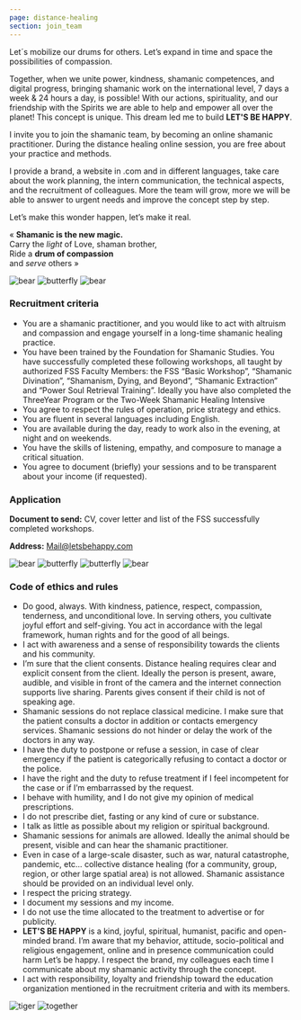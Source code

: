 ```yaml
---
page: distance-healing
section: join_team
---
```

Let´s mobilize our drums for others. Let’s expand in time and space the possibilities of compassion.

Together, when we unite power, kindness, shamanic competences, and digital progress, bringing
shamanic work on the international level, 7 days a week & 24 hours a day, is possible! 
With our actions, spirituality, and our friendship with the Spirits we are able to help and empower
all over the planet! This concept is unique. This dream led me to build <span class="pink">**LET'S BE HAPPY**</span>.

I invite you to join the shamanic team, by becoming an online shamanic practitioner. During the
distance healing online session, you are free about your practice and methods.

I provide a brand, a website in .com and in different languages, take care about the work planning,
the intern communication, the technical aspects, and the recruitment of colleagues. More the team
will grow, more we will be able to answer to urgent needs and improve the concept step by step.

Let’s make this wonder happen, let’s make it real. 

<p class="featured_text">
« <b>Shamanic is the new magic.</b><br>
Carry the <i>light</i> of Love, shaman brother,<br>
Ride a <b>drum of compassion</b><br>
and <i>serve</i> others »
</p>
<div class="featured_img">
  <img src="images/g1.png" alt="bear" width="auto"/>
  <img src="images/g2.png" alt="butterfly" width="auto"/>
  <img src="images/g3.png" alt="bear" width="auto"/>
</div>
 
### Recruitment criteria
-  You are a shamanic practitioner, and you would like to act with altruism and compassion and engage yourself in a long-time shamanic healing practice.
-  You have been trained by the Foundation for Shamanic Studies. You have successfully completed these following workshops, all taught by authorized FSS Faculty Members: the FSS “Basic Workshop”, “Shamanic Divination”, “Shamanism, Dying, and Beyond”, “Shamanic Extraction” and “Power Soul Retrieval Training”. Ideally you have also completed the ThreeYear Program or the Two-Week Shamanic Healing Intensive
-  You agree to respect the rules of operation, price strategy and ethics.
-  You are fluent in several languages including English.
-  You are available during the day, ready to work also in the evening, at night and on weekends.
-  You have the skills of listening, empathy, and composure to manage a critical situation.
-  You agree to document (briefly) your sessions and to be transparent about your income (if requested).

### Application

**Document to send:** CV, cover letter and list of the FSS successfully completed workshops.

**Address:** Mail@letsbehappy.com

<div class="application_img">
  <img class="img-1" src="images/h13.png" alt="bear" width="auto"/>
  <img class="img-2" src="images/h2.png" alt="butterfly" width="auto"/>
  <img class="img-3" src="images/h31.png" alt="butterfly" width="auto"/>
  <img class="img-4" src="images/h4.png" alt="bear" width="auto"/>
</div>

### Code of ethics and rules 

-  Do good, always. With kindness, patience, respect, compassion, tenderness, and unconditional love. In serving others, you cultivate joyful effort and self-giving. You act in accordance with the legal framework, human rights and for the good of all beings.
-  I act with awareness and a sense of responsibility towards the clients and his community.
-  I’m sure that the client consents. Distance healing requires clear and explicit consent from the client. Ideally the person is present, aware, audible, and visible in front of the camera and the internet connection supports live sharing. Parents gives consent if their child is not of speaking age.
-  Shamanic sessions do not replace classical medicine. I make sure that the patient consults a doctor in addition or contacts emergency services. Shamanic sessions do not hinder or delay the work of the doctors in any way.
-  I have the duty to postpone or refuse a session, in case of clear emergency if the patient is categorically refusing to contact a doctor or the police.
-  I have the right and the duty to refuse treatment if I feel incompetent for the case or if I’m embarrassed by the request.
-  I behave with humility, and I do not give my opinion of medical prescriptions.
-  I do not prescribe diet, fasting or any kind of cure or substance.
-  I talk as little as possible about my religion or spiritual background. 
-  Shamanic sessions for animals are allowed. Ideally the animal should be present, visible and can hear the shamanic practitioner.
-  Even in case of a large-scale disaster, such as war, natural catastrophe, pandemic, etc… collective distance healing (for a community, group, region, or other large spatial area) is not allowed. Shamanic assistance should be provided on an individual level only.
-  I respect the pricing strategy.
-  I document my sessions and my income.
-  I do not use the time allocated to the treatment to advertise or for publicity.
-  <span class="pink">**LET'S BE HAPPY**</span> is a kind, joyful, spiritual, humanist, pacific and open-minded brand. I’m aware that my behavior, attitude, socio-political and religious engagement, online and in presence communication could harm Let’s be happy. I respect the brand, my colleagues each time I communicate about my shamanic activity through the concept.
-  I act with responsibility, loyalty and friendship toward the education organization mentioned in the recruitment criteria and with its members.

<div class="rules_img">
  <img src="images/j3.png" alt="tiger" width="auto"/>
  <img src="images/j2.png" alt="together" width="auto"/>
</div>